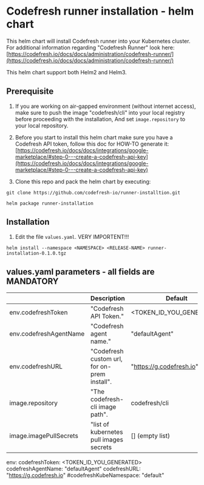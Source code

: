 # Codefresh runner installation - helm chart

This helm chart will install Codefresh runner into your Kubernetes cluster. 
For additional information regarding "Codefresh Runner" look here: [https://codefresh.io/docs/docs/administration/codefresh-runner/](https://codefresh.io/docs/docs/administration/codefresh-runner/)


This helm chart support both Helm2 and Helm3.

## Prerequisite
1. If you are working on air-gapped environment (without internet access), make sure to push the image "codefresh/cli" into your local registry before proceeding with the installation, And set `image.repository` to your local repository.

2. Before you start to install this helm chart make sure you have a Codefresh API token, follow this doc for HOW-TO generate it: [https://codefresh.io/docs/docs/integrations/google-marketplace/#step-0---create-a-codefresh-api-key](https://codefresh.io/docs/docs/integrations/google-marketplace/#step-0---create-a-codefresh-api-key)
3. Clone this repo and pack the helm chart by executing:

`git clone https://github.com/codefresh-io/runner-installtion.git`

`helm package runner-installation`

## Installation
1. Edit the file `values.yaml`. VERY IMPORTENT!!!

`helm install --namespace <NAMESPACE> <RELEASE-NAME> runner-installation-0.1.0.tgz`

## values.yaml parameters - all fields are MANDATORY
|                      |Description                                 |Default                 |
|----------------------|--------------------------------------------|------------------------|
|env.codefreshToken    |"Codefresh API Token."                      |<TOKEN_ID_YOU_GENERATED>|
|env.codefreshAgentName|"Codefresh agent name."                     |"defaultAgent"          |
|env.codefreshURL      |"Codefresh custom url, for on-prem install".|"https://g.codefresh.io"|
|image.repository      |"The codefresh-cli image path".             |codefresh/cli           |
|image.imagePullSecrets|"list of kubernetes pull images secrets     | []  (empty list)       |




env:
  codefreshToken: <TOKEN_ID_YOU_GENERATED>
  codefreshAgentName: "defaultAgent"
  codefreshURL: "https://g.codefresh.io"
  #codefreshKubeNamespace: "default"
